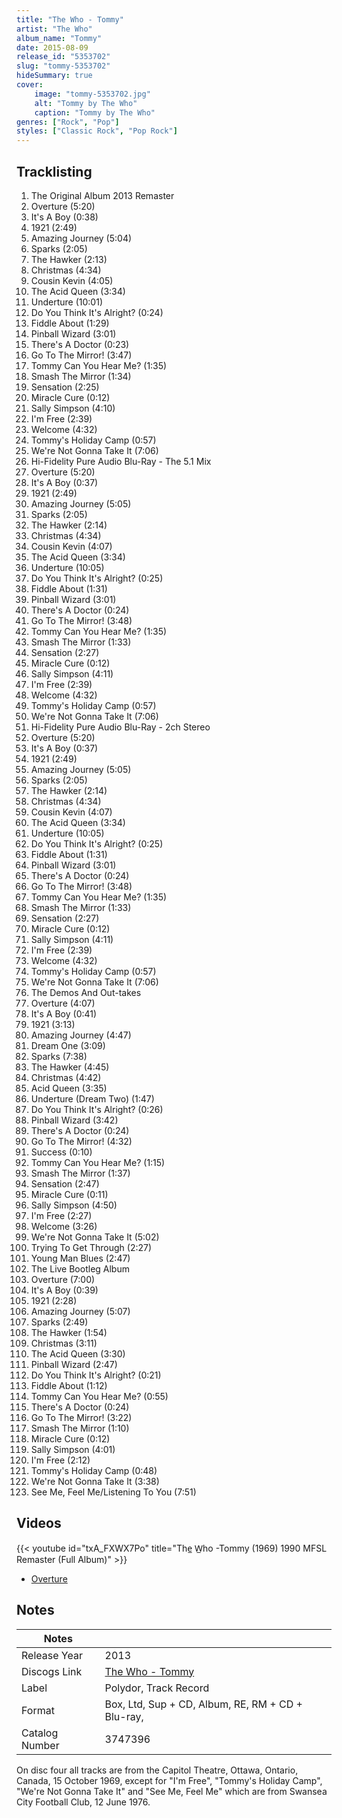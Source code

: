 ```yaml
---
title: "The Who - Tommy"
artist: "The Who"
album_name: "Tommy"
date: 2015-08-09
release_id: "5353702"
slug: "tommy-5353702"
hideSummary: true
cover:
    image: "tommy-5353702.jpg"
    alt: "Tommy by The Who"
    caption: "Tommy by The Who"
genres: ["Rock", "Pop"]
styles: ["Classic Rock", "Pop Rock"]
---
```


## Tracklisting
1. The Original Album 2013 Remaster
2. Overture (5:20)
3. It's A Boy (0:38)
4. 1921 (2:49)
5. Amazing Journey (5:04)
6. Sparks (2:05)
7. The Hawker (2:13)
8. Christmas (4:34)
9. Cousin Kevin (4:05)
10. The Acid Queen (3:34)
11. Underture (10:01)
12. Do You Think It's Alright? (0:24)
13. Fiddle About (1:29)
14. Pinball Wizard (3:01)
15. There's A Doctor (0:23)
16. Go To The Mirror! (3:47)
17. Tommy Can You Hear Me? (1:35)
18. Smash The Mirror (1:34)
19. Sensation (2:25)
20. Miracle Cure (0:12)
21. Sally Simpson (4:10)
22. I'm Free (2:39)
23. Welcome (4:32)
24. Tommy's Holiday Camp (0:57)
25. We're Not Gonna Take It (7:06)
26. Hi-Fidelity Pure Audio Blu-Ray - The  5.1 Mix 
27. Overture (5:20)
28. It's A Boy (0:37)
29. 1921 (2:49)
30. Amazing Journey (5:05)
31. Sparks (2:05)
32. The Hawker (2:14)
33. Christmas (4:34)
34. Cousin Kevin (4:07)
35. The Acid Queen (3:34)
36. Underture (10:05)
37. Do You Think It's Alright? (0:25)
38. Fiddle About (1:31)
39. Pinball Wizard (3:01)
40. There's A Doctor (0:24)
41. Go To The Mirror! (3:48)
42. Tommy Can You Hear Me? (1:35)
43. Smash The Mirror (1:33)
44. Sensation (2:27)
45. Miracle Cure (0:12)
46. Sally Simpson (4:11)
47. I'm Free (2:39)
48. Welcome (4:32)
49. Tommy's Holiday Camp (0:57)
50. We're Not Gonna Take It (7:06)
51. Hi-Fidelity Pure Audio Blu-Ray - 2ch Stereo
52. Overture (5:20)
53. It's A Boy  (0:37)
54. 1921 (2:49)
55. Amazing Journey (5:05)
56. Sparks (2:05)
57. The Hawker (2:14)
58. Christmas (4:34)
59. Cousin Kevin  (4:07)
60. The Acid Queen  (3:34)
61. Underture (10:05)
62. Do You Think It's Alright?  (0:25)
63. Fiddle About (1:31)
64. Pinball Wizard (3:01)
65. There's A Doctor  (0:24)
66. Go To The Mirror!  (3:48)
67. Tommy Can You Hear Me?  (1:35)
68. Smash The Mirror  (1:33)
69. Sensation (2:27)
70. Miracle Cure (0:12)
71. Sally Simpson (4:11)
72. I'm Free (2:39)
73. Welcome (4:32)
74. Tommy's Holiday Camp (0:57)
75. We're Not Gonna Take It  (7:06)
76. The Demos And Out-takes
77. Overture (4:07)
78. It's A Boy  (0:41)
79. 1921 (3:13)
80. Amazing Journey (4:47)
81. Dream One (3:09)
82. Sparks (7:38)
83. The Hawker (4:45)
84. Christmas (4:42)
85. Acid Queen (3:35)
86. Underture (Dream Two) (1:47)
87. Do You Think It's Alright? (0:26)
88. Pinball Wizard (3:42)
89. There's A Doctor (0:24)
90. Go To The Mirror! (4:32)
91. Success (0:10)
92. Tommy Can You Hear Me? (1:15)
93. Smash The Mirror (1:37)
94. Sensation (2:47)
95. Miracle Cure (0:11)
96. Sally Simpson (4:50)
97. I'm Free (2:27)
98. Welcome (3:26)
99. We're Not Gonna Take It (5:02)
100. Trying To Get Through (2:27)
101. Young Man Blues (2:47)
102. The Live Bootleg Album
103. Overture (7:00)
104. It's A Boy (0:39)
105. 1921 (2:28)
106. Amazing Journey (5:07)
107. Sparks (2:49)
108. The Hawker (1:54)
109. Christmas (3:11)
110. The Acid Queen (3:30)
111. Pinball Wizard (2:47)
112. Do You Think It's Alright? (0:21)
113. Fiddle About (1:12)
114. Tommy Can You Hear Me? (0:55)
115. There's A Doctor (0:24)
116. Go To The Mirror! (3:22)
117. Smash The Mirror (1:10)
118. Miracle Cure (0:12)
119. Sally Simpson (4:01)
120. I'm Free (2:12)
121. Tommy's Holiday Camp (0:48)
122. We're Not Gonna Take It (3:38)
123. See Me, Feel Me/Listening To You (7:51)

## Videos
{{< youtube id="txA_FXWX7Po" title="The̲ W̲ho -Tommy (1969) 1990 MFSL Remaster (Full Album)" >}}
- [Overture](https://www.youtube.com/watch?v=MPUDqqINVXE)


## Notes

| Notes          |             |
| ---------------| ----------- |
| Release Year   | 2013 |
| Discogs Link   | [The Who - Tommy](https://www.discogs.com/release/5353702-The-Who-Tommy) |
| Label          | Polydor, Track Record |
| Format         | Box, Ltd, Sup + CD, Album, RE, RM + CD + Blu-ray,  |
| Catalog Number | 3747396 |

On disc four all tracks are from the Capitol Theatre, Ottawa, Ontario, Canada, 15 October 1969, except for "I'm Free", "Tommy's Holiday Camp", "We're Not Gonna Take It" and "See Me, Feel Me" which are from Swansea City Football Club, 12 June 1976.

